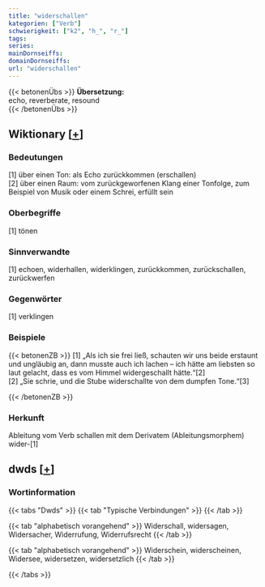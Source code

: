 ```yaml
---
title: "widerschallen"
kategorien: ["Verb"]
schwierigkeit: ["k2", "h_", "r_"]
tags:
series:
mainDornseiffs:
domainDornseiffs:
url: "widerschallen"
---
```


{{< betonenÜbs >}}
**Übersetzung:**  
echo, reverberate, resound  
{{< /betonenÜbs >}}

## Wiktionary [[+](https://de.wiktionary.org/wiki/widerschallen)]

### Bedeutungen
[1] über einen Ton: als Echo zurückkommen (erschallen)  
[2] über einen Raum: vom zurückgeworfenen Klang einer Tonfolge, zum Beispiel von Musik oder einem Schrei, erfüllt sein  

### Oberbegriffe
[1] tönen  

### Sinnverwandte
[1] echoen, widerhallen, widerklingen, zurückkommen, zurückschallen, zurückwerfen  

### Gegenwörter
[1] verklingen  

### Beispiele
{{< betonenZB >}}
[1] „Als ich sie frei ließ, schauten wir uns beide erstaunt und ungläubig an, dann musste auch ich lachen – ich hätte am liebsten so laut gelacht, dass es vom Himmel widergeschallt hätte.“[2]  
[2] „Sie schrie, und die Stube widerschallte von dem dumpfen Tone.“[3]  

{{< /betonenZB >}}
### Herkunft
Ableitung vom Verb schallen mit dem Derivatem (Ableitungsmorphem) wider-[1]  



## dwds [[+](https://www.dwds.de/wb/widerschallen)]

### Wortinformation
{{< tabs "Dwds" >}}
{{< tab "Typische Verbindungen" >}}
{{< /tab >}}

{{< tab "alphabetisch vorangehend" >}}
Widerschall, widersagen, Widersacher, Widerrufung, Widerrufsrecht
{{< /tab >}}

{{< tab "alphabetisch vorangehend" >}}
Widerschein, widerscheinen, Widersee, widersetzen, widersetzlich
{{< /tab >}}

{{< /tabs >}}

